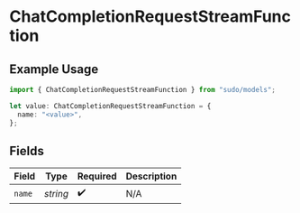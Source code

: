# ChatCompletionRequestStreamFunction

## Example Usage

```typescript
import { ChatCompletionRequestStreamFunction } from "sudo/models";

let value: ChatCompletionRequestStreamFunction = {
  name: "<value>",
};
```

## Fields

| Field              | Type               | Required           | Description        |
| ------------------ | ------------------ | ------------------ | ------------------ |
| `name`             | *string*           | :heavy_check_mark: | N/A                |